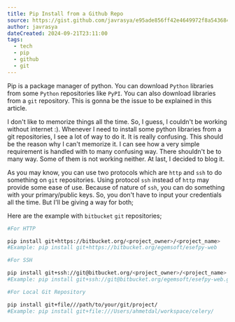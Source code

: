 ```yaml
---
title: Pip Install from a Github Repo
source: https://gist.github.com/javrasya/e95ade856ff42e4649972f8a54368459
author: javrasya
dateCreated: 2024-09-21T23:11:00
tags:
  - tech
  - pip
  - github
  - git
---
```

Pip is a package manager of python. You can download `Python` libraries from some `Python` repositories like `PyPI`. You can also download libraries from a `git` repository. This is gonna be the issue to be explained in this article.

I don't like to memorize things all the time. So, I guess, I couldn't be working without internet :). Whenever I need to install some python libraries from a git repositories, I see a lot of way to do it. It is really confusing. This should be the reason why I can't memorize it. I can see how a very simple requirement is handled with to many confusing way. There shouldn't be to many way. Some of them is not working neither. At last, I decided to blog it.

As you may know, you can use two protocols which are `http` and `ssh` to do something on `git` repositories. Using protocol `ssh` instead of `http` may provide some ease of use. Because of nature of `ssh`, you can do something with your primary/public keys. So, you don't have to input your credentials all the time. But I'll be giving a way for both;

Here are the example with `bitbucket` `git` repositories;

```bash
#For HTTP

pip install git+https://bitbucket.org/<project_owner>/<project_name>
#Example: pip install git+https://bitbucket.org/egemsoft/esefpy-web
```

```bash
#For SSH

pip install git+ssh://git@bitbucket.org/<project_owner>/<project_name>.git/
#Example: pip install git+ssh://git@bitbucket.org/egemsoft/esefpy-web.git
```

```bash
#For Local Git Repository

pip install git+file///path/to/your/git/project/
#Example: pip install git+file:///Users/ahmetdal/workspace/celery/
```

